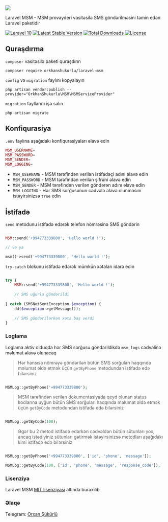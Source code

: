 <img src="https://banners.beyondco.de/Laravel%20MSM.png?theme=light&packageManager=composer+require&packageName=orkhanshukurlu%2Flaravel-msm&pattern=brickWall&style=style_1&description=Send+SMS+with+MSM&md=1&showWatermark=0&fontSize=100px&images=https%3A%2F%2Flaravel.com%2Fimg%2Flogomark.min.svg">

Laravel MSM - MSM provayderi vasitəsilə SMS göndərilməsini təmin edən Laravel paketidir

[![Laravel 10](https://img.shields.io/badge/Laravel-10-red.svg)](http://laravel.com)
[![Latest Stable Version](https://img.shields.io/packagist/v/orkhanshukurlu/laravel-msm.svg)](https://packagist.org/packages/orkhanshukurlu/laravel-msm)
[![Total Downloads](https://poser.pugx.org/orkhanshukurlu/laravel-msm/downloads.png)](https://packagist.org/packages/orkhanshukurlu/laravel-msm)
[![License](http://poser.pugx.org/orkhanshukurlu/laravel-msm/license)](https://packagist.org/packages/orkhanshukurlu/laravel-msm)


## Quraşdırma

`composer` vasitəsilə paketi quraşdırın

    composer require orkhanshukurlu/laravel-msm

`config` və `migration` faylını kopyalayın

    php artisan vendor:publish --provider="OrkhanShukurlu\MSM\MSMServiceProvider"

`migration` fayllarını işə salın

    php artisan migrate

## Konfiqurasiya

`.env` faylına aşağıdakı konfiqurasiyaları əlavə edin

```php
MSM_USERNAME=
MSM_PASSWORD=
MSM_SENDER=
MSM_LOGGING=
```

- `MSM_USERNAME` - MSM tərəfindən verilən istifadəçi adını əlavə edin
- `MSM_PASSWORD` - MSM tərəfindən verilən şifrəni əlavə edin
- `MSM_SENDER` - MSM tərəfindən verilən göndərən adını əlavə edin
- `MSM_LOGGING` - Hər SMS sorğusunun cədvələ əlavə olunmasını istəyirsinizsə `true` edin

## İstifadə

`send` metodunu istifadə edərək telefon nömrəsinə SMS göndərin

```php

MSM::send('+994773339800', 'Hello world !');

// və ya

msm()->send('+994773339800', 'Hello world !');

```

`try-catch` blokunu istifadə edərək mümkün xətaları idarə edin

```php

try {
    MSM::send('+994773339800', 'Hello world !');
    
    // SMS uğurla göndərildi
    
} catch (SMSNotSentException $exception) {    
    dd($exception->getMessage());
    
    // SMS göndərilərkən xəta baş verdi
}

```
### Loglama

Loglama aktiv olduqda hər SMS sorğusu göndərildikdə `msm_logs` cədvəlinə məlumat əlavə olunacaq

> Hər hansısa nömrəyə göndərilən bütün SMS sorğuları haqqında məlumat əldə etmək üçün `getByPhone` metodundan istifadə edə bilərsiniz

```php

MSMLog::getByPhone('+994773339800');

```

> MSM tərəfindən verilən dokumentasiyada qeyd olunan status kodlarına uyğun bütün SMS sorğuları haqqında məlumat əldə etmək üçün `getByCode` metodundan istifadə edə bilərsiniz

```php

MSMLog::getByCode(100);

```

> Əgər bu 2 metod istifadə edərkən cədvəldən bütün sütunları yox, ancaq istədiyiniz sütunları gətirmək istəyirsinizsə metodları aşağıdakı kimi istifadə edə bilərsiniz

```php

MSMLog::getByPhone('+994773339800', ['id', 'phone', 'message']);

MSMLog::getByCode(100, ['id', 'phone', 'message', 'response_code']);

```

### Lisenziya

Laravel MSM [MIT lisenziyası](https://github.com/orkhanshukurlu/laravel-msm/blob/master/LICENSE.md) altında buraxılıb

### Əlaqə

Telegram: [Orxan Şükürlü](https://t.me/orkhanshukurlu/)
